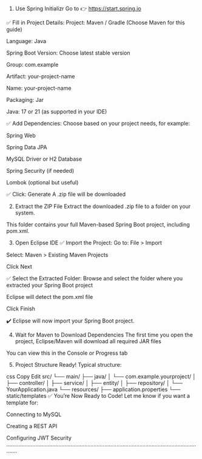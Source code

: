1. Use Spring Initializr
Go to 👉 https://start.spring.io

✅ Fill in Project Details:
Project: Maven / Gradle (Choose Maven for this guide)

Language: Java

Spring Boot Version: Choose latest stable version

Group: com.example

Artifact: your-project-name

Name: your-project-name

Packaging: Jar

Java: 17 or 21 (as supported in your IDE)

✅ Add Dependencies:
Choose based on your project needs, for example:

Spring Web

Spring Data JPA

MySQL Driver or H2 Database

Spring Security (if needed)

Lombok (optional but useful)

✅ Click: Generate
A .zip file will be downloaded

2. Extract the ZIP File
Extract the downloaded .zip file to a folder on your system.

This folder contains your full Maven-based Spring Boot project, including pom.xml.

3. Open Eclipse IDE
✅ Import the Project:
Go to: File > Import

Select: Maven > Existing Maven Projects

Click Next

✅ Select the Extracted Folder:
Browse and select the folder where you extracted your Spring Boot project

Eclipse will detect the pom.xml file

Click Finish

✔️ Eclipse will now import your Spring Boot project.

4. Wait for Maven to Download Dependencies
The first time you open the project, Eclipse/Maven will download all required JAR files

You can view this in the Console or Progress tab

5. Project Structure Ready!
Typical structure:

css
Copy
Edit
src/
 └── main/
     ├── java/
     │   └── com.example.yourproject/
     │        ├── controller/
     │        ├── service/
     │        ├── entity/
     │        ├── repository/
     │        └── YourApplication.java
     └── resources/
          ├── application.properties
          └── static/templates
✅ You’re Now Ready to Code!
Let me know if you want a template for:

Connecting to MySQL

Creating a REST API

Configuring JWT Security
...................................................................................................................................

